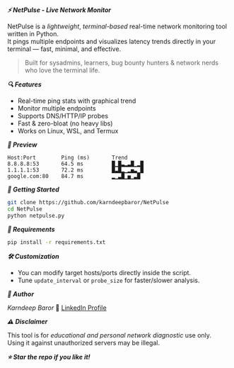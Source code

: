 
***⚡ NetPulse - Live Network Monitor***

NetPulse is a *lightweight*, *terminal-based* real-time network monitoring tool written in Python.  
It pings multiple endpoints and visualizes latency trends directly in your terminal — fast, minimal, and effective.

> Built for sysadmins, learners, bug bounty hunters & network nerds who love the terminal life.


***🔍 Features***

- Real-time ping stats with graphical trend
- Monitor multiple endpoints
- Supports DNS/HTTP/IP probes
- Fast & zero-bloat (no heavy libs)
- Works on Linux, WSL, and Termux


***📸 Preview***

```
Host:Port        Ping (ms)       Trend
8.8.8.8:53       64.5 ms         █▁█▃▂▃█▁▂█
1.1.1.1:53       72.2 ms         █▃█▂▁▂▅▃▁█
google.com:80    84.7 ms         ▂▁▃█▁▅▁▃█
```


***🚀 Getting Started***

```bash
git clone https://github.com/karndeepbaror/NetPulse
cd NetPulse
python netpulse.py
```

***🔧 Requirements***

```bash
pip install -r requirements.txt
```

***🛠 Customization***

- You can modify target hosts/ports directly inside the script.
- Tune `update_interval` or `probe_size` for faster/slower analysis.


***👤 Author***

*Karndeep Baror*
🔗 [LinkedIn Profile](https://www.linkedin.com/in/karndeepbaror)


***⚠️ Disclaimer***

This tool is for *educational and personal network diagnostic* use only.  
Using it against unauthorized servers may be illegal.


***_⭐ Star the repo if you like it!_***
